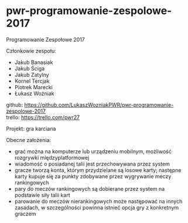 # pwr-programowanie-zespolowe-2017
Programowanie Zespołowe 2017

Członkowie zespołu:

* Jakub Banasiak
* Jakub Ściga
* Jakub Zatylny
* Kornel Tercjak
* Piotrek Marecki
* Łukasz Woźniak

github: https://github.com/LukaszWozniakPWR/pwr-programowanie-zespolowe-2017  
trello: https://trello.com/pwr27

Projekt: gra karciana

Obecne założenia:

- grać można na komputerze lub urządzeniu mobilnym, możliwość rozgrywki międzyplatformowej
- wiadomość o posiadanej talii jest przechowywana przez system
- gracze tworzą konta, którym przydzielane są losowe karty; następne karty kupuje się za punkty zdobywane przez wygrywanie meczy rankingowych
- pary do meczów rankingowych są dobierane przez system na podstawie siły talii kart
- parowanie do meczów nierankingowych może następować na innych zasadach, w szczególności powinna istnieć opcja gry z konkretnym graczem
